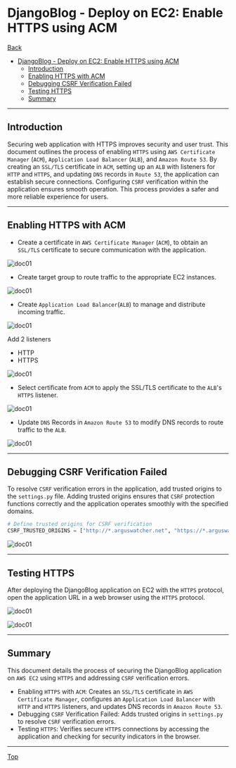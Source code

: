 # DjangoBlog - Deploy on EC2: Enable HTTPS using ACM

[Back](../../README.md)

- [DjangoBlog - Deploy on EC2: Enable HTTPS using ACM](#djangoblog---deploy-on-ec2-enable-https-using-acm)
  - [Introduction](#introduction)
  - [Enabling HTTPS with ACM](#enabling-https-with-acm)
  - [Debugging CSRF Verification Failed](#debugging-csrf-verification-failed)
  - [Testing HTTPS](#testing-https)
  - [Summary](#summary)

---

## Introduction

Securing web application with HTTPS improves security and user trust. This document outlines the process of enabling `HTTPS` using `AWS Certificate Manager` (`ACM`), `Application Load Balancer` (`ALB`), and `Amazon Route 53`. By creating an `SSL/TLS` certificate in `ACM`, setting up an `ALB` with listeners for `HTTP` and `HTTPS`, and updating `DNS` records in `Route 53`, the application can establish secure connections. Configuring `CSRF` verification within the application ensures smooth operation. This process provides a safer and more reliable experience for users.

---

## Enabling HTTPS with ACM

- Create a certificate in `AWS Certificate Manager` (`ACM`), to obtain an `SSL/TLS` certificate to secure communication with the application.

![doc01](./pic/doc31.png)

- Create target group to route traffic to the appropriate EC2 instances.

![doc01](./pic/doc30.png)

- Create `Application Load Balancer`(`ALB`) to manage and distribute incoming traffic.

![doc01](./pic/doc32.png)

Add 2 listeners

- HTTP
- HTTPS

![doc01](./pic/doc33.png)

- Select certificate from `ACM` to apply the SSL/TLS certificate to the `ALB`'s `HTTPS` listener.

![doc01](./pic/doc34.png)

- Update `DNS` Records in `Amazon Route 53` to modify DNS records to route traffic to the `ALB`.

![doc01](./pic/doc35.png)

---

## Debugging CSRF Verification Failed

To resolve `CSRF` verification errors in the application, add trusted origins to the `settings.py` file. Adding trusted origins ensures that `CSRF` protection functions correctly and the application operates smoothly with the specified domains.

```py
# Define trusted origins for CSRF verification
CSRF_TRUSTED_ORIGINS = ["http://*.arguswatcher.net", "https://*.arguswatcher.net"]
```

![doc01](./pic/doc36.png)

---

## Testing HTTPS

After deploying the DjangoBlog application on EC2 with the `HTTPS` protocol, open the application URL in a web browser using the `HTTPS` protocol.

![doc01](./pic/doc37.png)

![doc01](./pic/doc38.png)

---

## Summary

This document details the process of securing the DjangoBlog application on `AWS EC2` using `HTTPS` and addressing `CSRF` verification errors.

- Enabling `HTTPS` with `ACM`: Creates an `SSL/TLS` certificate in `AWS Certificate Manager`, configures an `Application Load Balancer` with `HTTP` and `HTTPS` listeners, and updates DNS records in `Amazon Route 53`.
- Debugging `CSRF` Verification Failed: Adds trusted origins in `settings.py` to resolve `CSRF` verification errors.
- Testing `HTTPS`: Verifies secure `HTTPS` connections by accessing the application and checking for security indicators in the browser.

---

[Top](#djangoblog---deploy-on-ec2-enable-https-using-acm)
